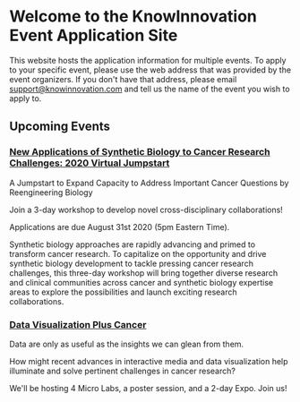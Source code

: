 # Welcome to the KnowInnovation Event Application Site

This website hosts the application information for multiple events. To apply to your specific event, please use the web address that was provided by the event organizers. If you don't have that address, please email <a href='mailto:support@knowinnovation.com'>support@knowinnovation.com</a> and tell us the name of the event you wish to apply to.

## Upcoming Events

### [New Applications of Synthetic Biology to Cancer Research Challenges: 2020 Virtual Jumpstart](/synbioandcancer)

A Jumpstart to Expand Capacity to Address Important Cancer Questions by Reengineering Biology

Join a 3-day workshop to develop novel cross-disciplinary collaborations!

Applications are due August 31st 2020 (5pm Eastern Time).

Synthetic biology approaches are rapidly advancing and primed to transform cancer research. To capitalize on the opportunity and drive synthetic biology development to tackle pressing cancer research challenges, this three-day workshop will bring together diverse research and clinical communities across cancer and synthetic biology expertise areas to explore the possibilities and launch exciting research collaborations.

### [Data Visualization Plus Cancer](/cancerplusviz)

Data are only as useful as the insights we can glean from them.

How might recent advances in interactive media and data visualization help illuminate and solve pertinent challenges in cancer research?

We'll be hosting 4 Micro Labs, a poster session, and a 2-day Expo. Join us!

